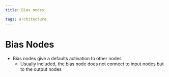 ```yaml
---
title: Bias nodes

tags: architecture 
---
```


# Bias Nodes
- Bias nodes give a defaults activation to other nodes
	- Usually included, the bias node does not connect to input nodes but to the output nodes




































